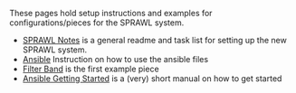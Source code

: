 These pages hold setup instructions and examples for configurations/pieces for the SPRAWL system.

- [SPRAWL Notes](system_boot.md) is a general readme and task list for setting up the new SPRAWL system.
- [Ansible](ansible.md) Instruction on how to use the ansible files
- [Filter Band](filter_band.md) is the first example piece
- [Ansible Getting Started](ansible_getting_started.md) is a (very) short manual on how to get started
